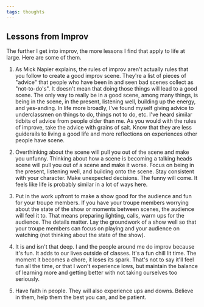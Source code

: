 ```yaml
---
tags: thoughts
---
```


## Lessons from Improv

The further I get into improv, the more lessons I find that apply to life at large. Here are some of them.

1. As Mick Napier explains, the rules of improv aren't actually rules that you follow to create a good improv scene. They're a list of pieces of "advice" that people who have been in and seen bad scenes collect as "not-to-do's". It doesn't mean that doing those things will lead to a good scene. The only way to really be in a good scene, among many things, is being in the scene, in the present, listening well, building up the energy, and yes-anding. In life more broadly, I've found myself giving advice to underclassmen on things to do, things not to do, etc. I've heard similar tidbits of advice from people older than me. As you would with the rules of improve, take the advice with grains of salt. Know that they are less guiderails to living a good life and more reflections on experiences other people have scene.

2. Overthinking about the scene will pull you out of the scene and make you unfunny. Thinking about how a scene is becoming a talking heads scene will pull you out of a scene and make it worse. Focus on being in the present, listening well, and building onto the scene. Stay consistent with your character. Make unexpected decisions. The funny will come. It feels like life is probably similar in a lot of ways here.

3. Put in the work upfront to make a show good for the audience and fun for your troupe members. If you have your troupe members worrying about the state of the show or moments between scenes, the audience will feel it to. That means preparing lighting, calls, warm ups for the audience. The details matter. Lay the groundwork of a show well so that your troupe members can focus on playing and your audience on watching (not thinking about the state of the show).

4. It is and isn't that deep. I and the people around me do improv because it's fun. It adds to our lives outside of classes. It's a fun chill lit time. The moment it becomes a chore, it loses its spark. That's not to say it'll feel fun all the time, or that I won't experience lows, but maintain the balance of learning more and getting better with not taking ourselves too seriously.

5. Have faith in people. They will also experience ups and downs. Believe in them, help them the best you can, and be patient.